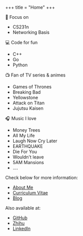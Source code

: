 +++
title = "Home" 
+++

🎯 Focus on

- CS231n
- Networking Basis

💻 Code for fun

- C++
- Go
- Python

📺 Fan of TV series & animes

- Games of Thrones
- Breaking Bad
- Yellowstone
- Attack on Titan
- Jujutsu Kaisen

🎧 Music I love

- Money Trees
- All My Life
- Laugh Now Cry Later
- EARTHQUAKE
- Die For You
- Wouldn't leave
- 5AM Mansions
- ....

Check below for more information:

- [About Me](/about)
- [Curriculum Vitae](https://github.com/Zhytou/Zhytou/CV.pdf)
- [Blog](/post)

Also available at:

- [GitHub](https://github.com/Zhytou)
- [Zhihu](https://www.zhihu.com/people/hdian-tou)
- [LinkedIn](https://www.linkedin.com/in/yang-zhong-190072218/)
